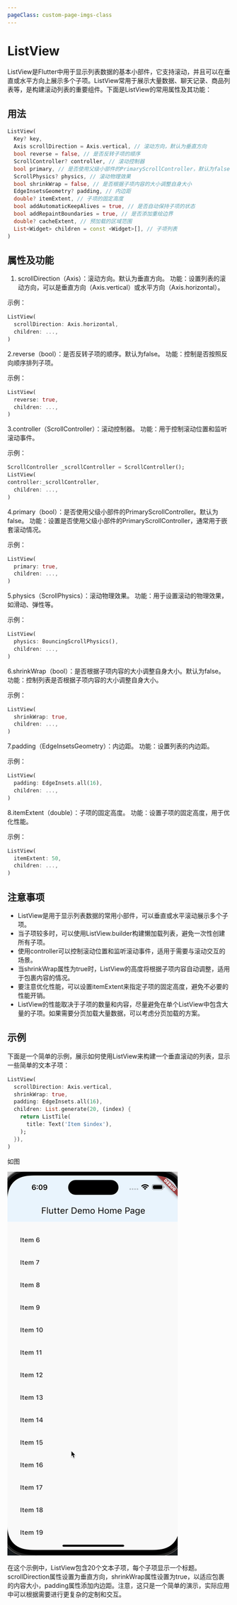 ```yaml
---
pageClass: custom-page-imgs-class
---
```


# ListView

ListView是Flutter中用于显示列表数据的基本小部件，它支持滚动，并且可以在垂直或水平方向上展示多个子项。ListView常用于展示大量数据、聊天记录、商品列表等，是构建滚动列表的重要组件。下面是ListView的常用属性及其功能：

## 用法

```dart
ListView(
  Key? key,
  Axis scrollDirection = Axis.vertical, // 滚动方向，默认为垂直方向
  bool reverse = false, // 是否反转子项的顺序
  ScrollController? controller, // 滚动控制器
  bool primary, // 是否使用父级小部件的PrimaryScrollController，默认为false
  ScrollPhysics? physics, // 滚动物理效果
  bool shrinkWrap = false, // 是否根据子项内容的大小调整自身大小
  EdgeInsetsGeometry? padding, // 内边距
  double? itemExtent, // 子项的固定高度
  bool addAutomaticKeepAlives = true, // 是否自动保持子项的状态
  bool addRepaintBoundaries = true, // 是否添加重绘边界
  double? cacheExtent, // 预加载的区域范围
  List<Widget> children = const <Widget>[], // 子项列表
)
```

## 属性及功能

1. scrollDirection（Axis）：滚动方向。默认为垂直方向。
   功能：设置列表的滚动方向，可以是垂直方向（Axis.vertical）或水平方向（Axis.horizontal）。

示例：

```dart
ListView(
  scrollDirection: Axis.horizontal,
  children: ...,
)
```

2.reverse（bool）：是否反转子项的顺序。默认为false。
功能：控制是否按照反向顺序排列子项。

示例：

```dart
ListView(
  reverse: true,
  children: ...,
)
```

3.controller（ScrollController）：滚动控制器。
功能：用于控制滚动位置和监听滚动事件。

示例：

```dart
ScrollController _scrollController = ScrollController();
ListView(
controller:_scrollController,
  children: ...,
)
```

4.primary（bool）：是否使用父级小部件的PrimaryScrollController。默认为false。
功能：设置是否使用父级小部件的PrimaryScrollController，通常用于嵌套滚动情况。

示例：

```dart
ListView(
  primary: true,
  children: ...,
)
```

5.physics（ScrollPhysics）：滚动物理效果。
功能：用于设置滚动的物理效果，如滑动、弹性等。

示例：

```dart
ListView(
  physics: BouncingScrollPhysics(),
  children: ...,
)
```

6.shrinkWrap（bool）：是否根据子项内容的大小调整自身大小。默认为false。
功能：控制列表是否根据子项内容的大小调整自身大小。

示例：

```dart
ListView(
  shrinkWrap: true,
  children: ...,
)
```

7.padding（EdgeInsetsGeometry）：内边距。
功能：设置列表的内边距。

示例：

```dart
ListView(
  padding: EdgeInsets.all(16),
  children: ...,
)
```

8.itemExtent（double）：子项的固定高度。
功能：设置子项的固定高度，用于优化性能。

示例：

```dart
ListView(
  itemExtent: 50,
  children: ...,
)
```

## 注意事项

- ListView是用于显示列表数据的常用小部件，可以垂直或水平滚动展示多个子项。
- 当子项较多时，可以使用ListView.builder构建懒加载列表，避免一次性创建所有子项。
- 使用controller可以控制滚动位置和监听滚动事件，适用于需要与滚动交互的场景。
- 当shrinkWrap属性为true时，ListView的高度将根据子项内容自动调整，适用于包裹内容的情况。
- 要注意优化性能，可以设置itemExtent来指定子项的固定高度，避免不必要的性能开销。
- ListView的性能取决于子项的数量和内容，尽量避免在单个ListView中包含大量的子项。如果需要分页加载大量数据，可以考虑分页加载的方案。

## 示例

下面是一个简单的示例，展示如何使用ListView来构建一个垂直滚动的列表，显示一些简单的文本子项：

```dart
ListView(
  scrollDirection: Axis.vertical,
  shrinkWrap: true,
  padding: EdgeInsets.all(16),
  children: List.generate(20, (index) {
    return ListTile(
      title: Text('Item $index'),
    );
  }),
)
```

如图

![Alt text](./imgs/ListView-1.gif)

在这个示例中，ListView包含20个文本子项，每个子项显示一个标题。scrollDirection属性设置为垂直方向，shrinkWrap属性设置为true，以适应包裹的内容大小，padding属性添加内边距。注意，这只是一个简单的演示，实际应用中可以根据需要进行更复杂的定制和交互。

